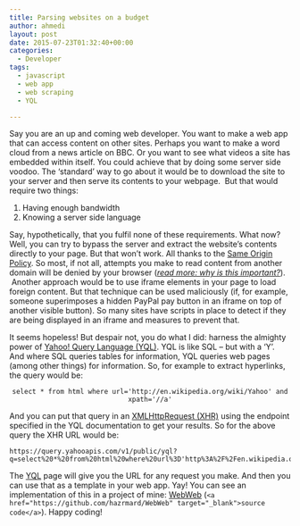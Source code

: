 ```yaml
---
title: Parsing websites on a budget
author: ahmedi
layout: post
date: 2015-07-23T01:32:40+00:00
categories:
  - Developer
tags:
  - javascript
  - web app
  - web scraping
  - YQL

---
```

Say you are an up and coming web developer. You want to make a web app that can access content on other sites. Perhaps you want to make a word cloud from a news article on BBC. Or you want to see what videos a site has embedded within itself. You could achieve that by doing some server side voodoo. The &#8216;standard&#8217; way to go about it would be to download the site to your server and then serve its contents to your webpage.  But that would require two things:<!--more-->

  1. Having enough bandwidth
  2. Knowing a server side language

Say, hypothetically, that you fulfil none of these requirements. What now? Well, you can try to bypass the server and extract the website&#8217;s contents directly to your page. But that won&#8217;t work. All thanks to the <a href="https://developer.mozilla.org/en-US/docs/Web/Security/Same-origin_policy" target="_blank">Same Origin Policy</a>. So most, if not all, attempts you make to read content from another domain will be denied by your browser (_<a href="http://security.stackexchange.com/questions/8264/why-is-the-same-origin-policy-so-important" target="_blank">read more: why is this important?</a>_).  Another approach would be to use iframe elements in your page to load foreign content. But that technique can be used maliciously (if, for example, someone superimposes a hidden PayPal pay button in an iframe on top of another visible button). So many sites have scripts in place to detect if they are being displayed in an iframe and measures to prevent that.

It seems hopeless! But despair not, you do what I did: harness the almighty power of <a href="https://developer.yahoo.com/yql" target="_blank">Yahoo! Query Language (YQL)</a>. YQL is like SQL &#8211; but with a &#8216;Y&#8217;. And where SQL queries tables for information, YQL queries web pages (among other things) for information. So, for example to extract hyperlinks, the query would be:

<p style="text-align: center;">
  <code>select * from html where url='http://en.wikipedia.org/wiki/Yahoo' and xpath='//a'</code>
</p>

<p style="text-align: left;">
  And you can put that query in an <a href="http://www.w3schools.com/ajax/ajax_xmlhttprequest_send.asp" target="_blank">XMLHttpRequest (XHR)</a> using the endpoint specified in the YQL documentation to get your results. So for the above query the XHR URL would be:
</p>

  <pre><code>https://query.yahooapis.com/v1/public/yql?q=select%20*%20from%20html%20where%20url%3D'http%3A%2F%2Fen.wikipedia.org%2Fwiki%2FYahoo'%20and%20xpath%3D'%2F%2Fa'&format=json&env=store%3A%2F%2Fdatatables.org%2Falltableswithkeys</code></pre>

<p style="text-align: left;">
  The <a href="https://developer.yahoo.com/yql/" target="_blank">YQL</a> page will give you the URL for any request you make. And then you can use that as a template in your web app. Yay! You can see an implementation of this in a project of mine: <a href="http://lab.iahmed.me/webweb" target="_blank">WebWeb</a> (<code>&lt;a href="https://github.com/hazrmard/WebWeb" target="_blank">source code&lt;/a></code>). Happy coding!
</p>

